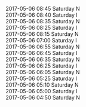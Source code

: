 2017-05-06 08:45 Saturday  N  
2017-05-06 08:40 Saturday  I  
2017-05-06 08:35 Saturday  N  
2017-05-06 08:25 Saturday  I  
2017-05-06 08:15 Saturday  N  
2017-05-06 07:00 Saturday  I  
2017-05-06 06:55 Saturday  N  
2017-05-06 06:45 Saturday  I  
2017-05-06 06:35 Saturday  N  
2017-05-06 06:25 Saturday  I  
2017-05-06 06:05 Saturday  N  
2017-05-06 05:25 Saturday  I  
2017-05-06 05:10 Saturday  N  
2017-05-06 05:00 Saturday  I  
2017-05-06 04:50 Saturday  N  
